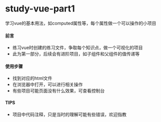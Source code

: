 # study-vue-part1
学习vue的基本用法，如computed属性等，每个属性做一个可以操作的小项目

#### 前言
   - 练习vue时创建的练习文件，争取每个知识点，做一个可视化的项目
   - 此为第一部分，后续会有进阶项目，如子组件和父组件的值传递等

#### 使用步骤
  - 找到对应的html文件
  - 在浏览器中打开，可以进行相关操作
  - 有些项目可能页面没有什么效果，可查看控制台

#### TIPS
- 项目中代码注释，只是当时的理解可能有些错误，欢迎指教
